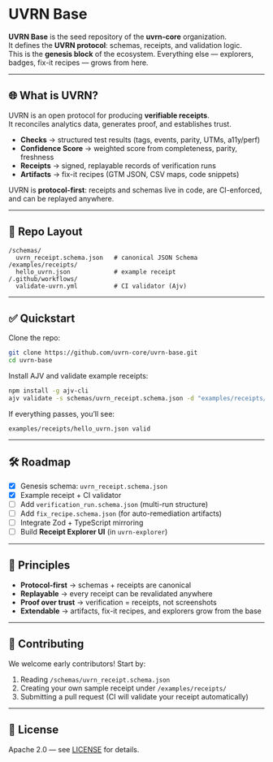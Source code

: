 # UVRN Base

**UVRN Base** is the seed repository of the **uvrn-core** organization.  
It defines the **UVRN protocol**: schemas, receipts, and validation logic.  
This is the **genesis block** of the ecosystem. Everything else — explorers, badges, fix-it recipes — grows from here.  

---

## 🌐 What is UVRN?

UVRN is an open protocol for producing **verifiable receipts**.  
It reconciles analytics data, generates proof, and establishes trust.  

- **Checks** → structured test results (tags, events, parity, UTMs, a11y/perf)  
- **Confidence Score** → weighted score from completeness, parity, freshness  
- **Receipts** → signed, replayable records of verification runs  
- **Artifacts** → fix-it recipes (GTM JSON, CSV maps, code snippets)  

UVRN is **protocol-first**: receipts and schemas live in code, are CI-enforced, and can be replayed anywhere.  

---

## 📂 Repo Layout

```
/schemas/
  uvrn_receipt.schema.json   # canonical JSON Schema
/examples/receipts/
  hello_uvrn.json            # example receipt
/.github/workflows/
  validate-uvrn.yml          # CI validator (Ajv)
```

---

## ✅ Quickstart

Clone the repo:

```bash
git clone https://github.com/uvrn-core/uvrn-base.git
cd uvrn-base
```

Install AJV and validate example receipts:

```bash
npm install -g ajv-cli
ajv validate -s schemas/uvrn_receipt.schema.json -d "examples/receipts/*.json"
```

If everything passes, you’ll see:

```
examples/receipts/hello_uvrn.json valid
```

---

## 🛠 Roadmap

- [x] Genesis schema: `uvrn_receipt.schema.json`  
- [x] Example receipt + CI validator  
- [ ] Add `verification_run.schema.json` (multi-run structure)  
- [ ] Add `fix_recipe.schema.json` (for auto-remediation artifacts)  
- [ ] Integrate Zod + TypeScript mirroring  
- [ ] Build **Receipt Explorer UI** (in `uvrn-explorer`)  

---

## 🔑 Principles

- **Protocol-first** → schemas + receipts are canonical  
- **Replayable** → every receipt can be revalidated anywhere  
- **Proof over trust** → verification = receipts, not screenshots  
- **Extendable** → artifacts, fix-it recipes, and explorers grow from the base  

---

## 🤝 Contributing

We welcome early contributors! Start by:  

1. Reading `/schemas/uvrn_receipt.schema.json`  
2. Creating your own sample receipt under `/examples/receipts/`  
3. Submitting a pull request (CI will validate your receipt automatically)  

---

## 📜 License

Apache 2.0 — see [LICENSE](LICENSE) for details.  
